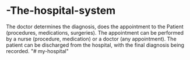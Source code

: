 # -The-hospital-system
The doctor determines the diagnosis, does the appointment to the Patient (procedures, medications, surgeries). The appointment can be performed by a nurse (procedure, medication) or a doctor (any appointment). The patient can be discharged from the hospital, with the final diagnosis being recorded.
"# my-hospital" 
